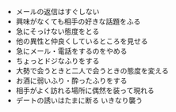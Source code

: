 - メールの返信はすぐしない
- 興味がなくても相手の好きな話題をふる
- 急にそっけない態度をとる
- 他の異性と仲良くしているところを見せる
- 急にメール・電話をするのをやめる
- ちょっとドジなふりをする
- 大勢で会うときと二人で会うときの態度を変える
- お酒に弱いふり・酔ったふりをする
- 相手がよく訪れる場所に偶然を装って現れる
- デートの誘いはたまに断る 
いきなり襲う

